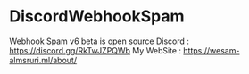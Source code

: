 # DiscordWebhookSpam
Webhook Spam v6 beta is open source Discord : https://discord.gg/RkTwJZPQWb  My WebSite : https://wesam-almsruri.ml/about/
